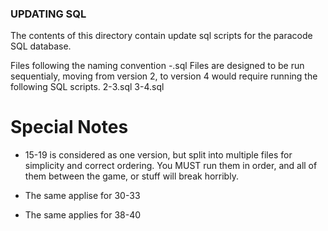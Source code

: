 ### UPDATING SQL
The contents of this directory contain update sql scripts for the paracode SQL database.

Files following the naming convention <old number>-<new number>.sql
Files are designed to be run sequentialy, moving from version 2, to version 4 would require running the following SQL scripts.
2-3.sql
3-4.sql

# Special Notes

- 15-19 is considered as one version, but split into multiple files for simplicity and correct ordering. You MUST run them in order, and all of them between the game, or stuff will break horribly.

- The same applise for 30-33

- The same applies for 38-40
